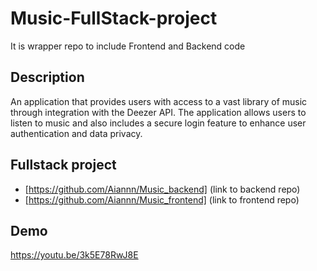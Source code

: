 # Music-FullStack-project
It is wrapper repo to include Frontend and Backend code

## Description 
An application that provides users with access to a vast library of music through integration with the Deezer API. The application allows users to listen to music and also includes a secure login feature to enhance user authentication and data privacy.

## Fullstack project
- [https://github.com/Aiannn/Music_backend] (link to backend repo)
- [https://github.com/Aiannn/Music_frontend] (link to frontend repo) 

## Demo 
https://youtu.be/3k5E78RwJ8E
